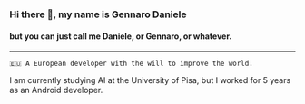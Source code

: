 ### Hi there 👋, my name is Gennaro Daniele
#### but you can just call me Daniele, or Gennaro, or whatever.
---
  
    🇪🇺 A European developer with the will to improve the world. 

I am currently studying AI at the University of Pisa, but I worked for 5 years as an Android developer.

